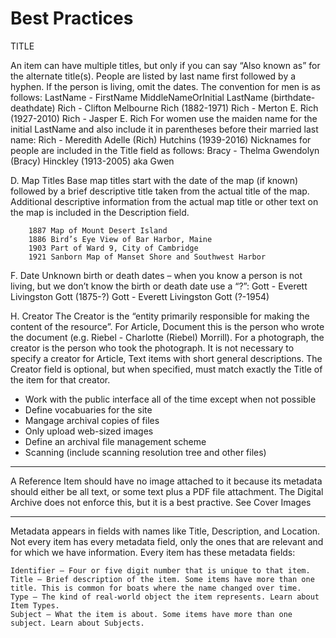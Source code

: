 # Best Practices

TITLE

An item can have multiple titles, but only if you can say “Also known as” for the alternate title(s).
People are listed by last name first followed by a hyphen. If the person is living, omit the dates. 
The convention for men is as follows:
LastName - FirstName MiddleNameOrInitial LastName (birthdate-deathdate)
Rich - Clifton Melbourne Rich (1882-1971)
Rich - Merton E. Rich (1927-2010)
Rich - Jasper E. Rich
For women use the maiden name for the initial LastName and also include it in parentheses before their married last name:
	Rich - Meredith Adelle (Rich) Hutchins (1939-2016)
Nicknames for people are included in the Title field as follows:
Bracy - Thelma Gwendolyn (Bracy) Hinckley (1913-2005) aka Gwen

D.	Map Titles
Base map titles start with the date of the map (if known) followed by a brief descriptive title taken from the actual title of the map. Additional descriptive information from the actual map title or other text on the map is included in the Description field.

		1887 Map of Mount Desert Island
		1886 Bird’s Eye View of Bar Harbor, Maine
		1903 Part of Ward 9, City of Cambridge
		1921 Sanborn Map of Manset Shore and Southwest Harbor

F.	Date
Unknown birth or death dates – when you know a person is not living, but we don’t know the birth or death date use a “?”:
Gott - Everett Livingston Gott (1875-?)
Gott - Everett Livingston Gott (?-1954)

H.	Creator
The Creator is the “entity primarily responsible for making the content of the resource”. For Article, Document this is the person who wrote the document (e.g. Riebel - Charlotte (Riebel) Morrill). For a photograph, the creator is the person who took the photograph. It is not necessary to specify a creator for Article, Text items with short general descriptions. The Creator field is optional, but when specified, must match exactly the Title of the item for that creator.

-	Work with the public interface all of the time except when not possible
-	Define vocabuaries for the site
-	Mangage archival copies of files
-	Only upload web-sized images
-	Define an archival file management scheme
-	Scanning (include scanning resolution tree and other files)

---

A Reference Item should have no image attached to it because its metadata should either
be all text, or some text plus a PDF file attachment. The Digital Archive does not
enforce this, but it is a best practive. See Cover Images

---

Metadata appears in fields with names like Title, Description, and Location. Not every item has every metadata field, only the ones that are relevant and for which we have information. Every item has these metadata fields:

    Identifier – Four or five digit number that is unique to that item.
    Title – Brief description of the item. Some items have more than one title. This is common for boats where the name changed over time.
    Type – The kind of real-world object the item represents. Learn about Item Types.
    Subject – What the item is about. Some items have more than one subject. Learn about Subjects.
